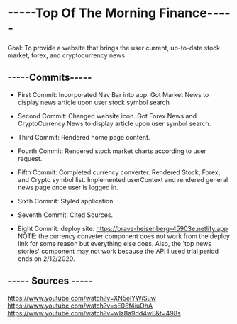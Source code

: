 # -----Top Of The Morning Finance-----

Goal: To provide a website that brings the user current, up-to-date stock market, forex, and cryptocurrency news

## -----Commits-----

* First Commit: Incorporated Nav Bar into app. Got Market News to display news article upon user stock symbol search

* Second Commit: Changed website icon. Got Forex News and CryptoCurrency News to display article upon user symbol search. 

* Third Commit: Rendered home page content. 

* Fourth Commit: Rendered stock market charts according to user request. 

* Fifth Commit: Completed currency converter. Rendered Stock, Forex, and Crypto symbol list. Implemented userContext and rendered general news page once user is logged in. 

* Sixth Commit: Styled application. 

* Seventh Commit: Cited Sources. 

* Eight Commit: deploy site: https://brave-heisenberg-45903e.netlify.app NOTE: the currency conveter component does not work from the deploy link for some reason but everything else does. Also, the 'top news stories' component may not work because the API I used trial period ends on 2/12/2020.  

## ----- Sources -----

https://www.youtube.com/watch?v=XN5elYWiSuw
https://www.youtube.com/watch?v=sE08f4iuOhA
https://www.youtube.com/watch?v=wlz8a9dd4wE&t=498s